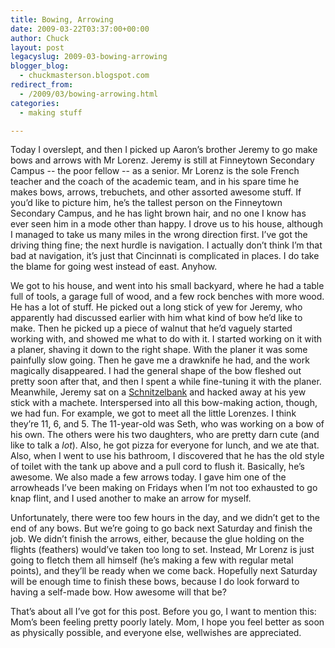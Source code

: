 ```yaml
---
title: Bowing, Arrowing
date: 2009-03-22T03:37:00+00:00
author: Chuck
layout: post
legacyslug: 2009-03-bowing-arrowing
blogger_blog:
  - chuckmasterson.blogspot.com
redirect_from:
  - /2009/03/bowing-arrowing.html
categories:
  - making stuff

---
```

Today I overslept, and then I picked up Aaron’s brother Jeremy to go make bows
and arrows with Mr Lorenz. Jeremy is still at Finneytown Secondary Campus --
the poor fellow -- as a senior. Mr Lorenz is the sole French teacher and the
coach of the academic team, and in his spare time he makes bows, arrows,
trebuchets, and other assorted awesome stuff. If you’d like to picture him,
he’s the tallest person on the Finneytown Secondary Campus, and he has light
brown hair, and no one I know has ever seen him in a mode other than happy. I
drove us to his house, although I managed to take us many miles in the wrong
direction first. I’ve got the driving thing fine; the next hurdle is
navigation. I actually don’t think I’m that bad at navigation, it’s just that
Cincinnati is complicated in places. I do take the blame for going west instead
of east. Anyhow.  

We got to his house, and went into his small backyard, where he had a table
full of tools, a garage full of wood, and a few rock benches with more wood. He
has a lot of stuff. He picked out a long stick of yew for Jeremy, who
apparently had discussed earlier with him what kind of bow he’d like to make.
Then he picked up a piece of walnut that he’d vaguely started working with, and
showed me what to do with it. I started working on it with a planer, shaving it
down to the right shape. With the planer it was some painfully slow going. Then
he gave me a drawknife he had, and the work magically disappeared. I had the
general shape of the bow fleshed out pretty soon after that, and then I spent a
while fine-tuning it with the planer. Meanwhile, Jeremy sat on a
[Schnitzelbank](http://www2.mcdaniel.edu/Chemistry/WOOD/shvghrseflower1.jpg)
and hacked away at his yew stick with a machete. Interspersed into all this
bow-making action, though, we had fun. For example, we got to meet all the
little Lorenzes. I think they’re 11, 6, and 5. The 11-year-old was Seth, who
was working on a bow of his own. The others were his two daughters, who are
pretty darn cute (and like to talk a _lot_). Also, he got pizza for everyone
for lunch, and we ate that. Also, when I went to use his bathroom, I discovered
that he has the old style of toilet with the tank up above and a pull cord to
flush it. Basically, he’s awesome. We also made a few arrows today. I gave him
one of the arrowheads I’ve been making on Fridays when I’m not too exhausted to
go knap flint, and I used another to make an arrow for myself.  

Unfortunately, there were too few hours in the day, and we didn’t get to the
end of any bows. But we’re going to go back next Saturday and finish the job.
We didn’t finish the arrows, either, because the glue holding on the flights
(feathers) would’ve taken too long to set. Instead, Mr Lorenz is just going to
fletch them all himself (he’s making a few with regular metal points), and
they’ll be ready when we come back. Hopefully next Saturday will be enough time
to finish these bows, because I do look forward to having a self-made bow. How
awesome will that be?  

That’s about all I’ve got for this post. Before you go, I want to mention this:
Mom’s been feeling pretty poorly lately. Mom, I hope you feel better as soon as
physically possible, and everyone else, wellwishes are appreciated.
